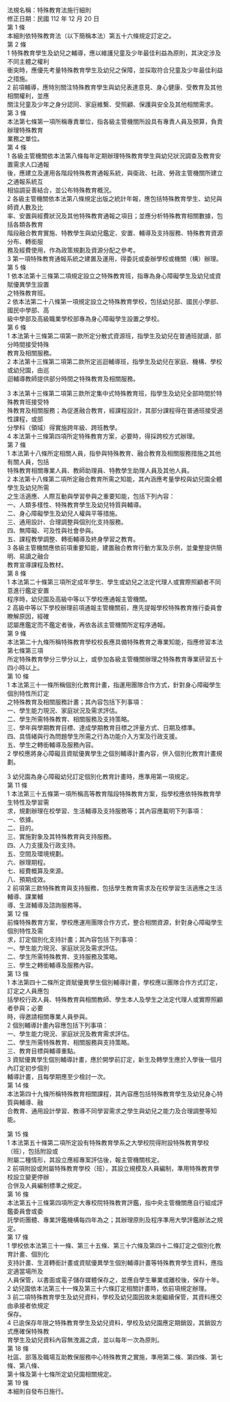 法規名稱：特殊教育法施行細則  
修正日期：民國 112 年 12 月 20 日  
第 1 條  
本細則依特殊教育法（以下簡稱本法）第五十六條規定訂定之。  
第 2 條  
1 特殊教育學生及幼兒之輔導，應以維護兒童及少年最佳利益為原則，其決定涉及不同主體之權利  
衝突時，應優先考量特殊教育學生及幼兒之保障，並採取符合兒童及少年最佳利益之措施。  
2 前項輔導，應特別關注特殊教育學生與幼兒表達意見、身心健康、受教育及其他相關權利，並應  
關注兒童及少年之身分認同、家庭維繫、受照顧、保護與安全及其他相關需求。  
第 3 條  
本法第七條第一項所稱專責單位，指各級主管機關所設具有專責人員及預算，負責辦理特殊教育  
業務之單位。  
第 4 條  
1 各級主管機關依本法第八條每年定期辦理特殊教育學生與幼兒狀況調查及教育安置需求人口通報  
後，應建立及運用各階段特殊教育通報系統，與衛政、社政、勞政主管機關所建立之通報系統互  
相協調妥善結合，並公布特殊教育概況。  
2 各級主管機關依本法第八條規定出版之統計年報，應包括特殊教育學生、幼兒與師資人數及比  
率、安置與經費狀況及其他特殊教育通報之項目；並應分析特殊教育相關數據，包括各類各教育  
階段融合教育實施、特教學生與幼兒鑑定、安置、輔導及支持服務、特殊教育資源分布、轉銜服  
務及經費使用，作為政策規劃及資源分配之參考。  
3 第一項特殊教育通報系統之建置及運用，得委託或委辦學校或機關（構）辦理。  
第 5 條  
1 依本法第十三條第二項規定設立之特殊教育班，指專為身心障礙學生及幼兒或資賦優異學生設置  
之特殊教育班。  
2 依本法第二十八條第一項規定設立之特殊教育學校，包括幼兒部、國民小學部、國民中學部、高  
級中學部及高級職業學校部專為身心障礙學生設置之學校。  
第 6 條  
1 本法第十三條第二項第一款所定分散式資源班，指學生及幼兒在普通班就讀，部分時間接受特殊  
教育及相關服務。  
2 本法第十三條第二項第二款所定巡迴輔導班，指學生及幼兒在家庭、機構、學校或幼兒園，由巡  
迴輔導教師提供部分時間之特殊教育及相關服務。  


3 本法第十三條第二項第三款所定集中式特殊教育班，指學生及幼兒全部時間於特殊教育班接受特  
殊教育及相關服務；為促進融合教育，經課程設計，其部分課程得在普通班接受適性課程，或部  
分學科（領域）得實施跨年級、跨班教學。  
4 本法第十三條第四項所定特殊教育方案，必要時，得採跨校方式辦理。  
第 7 條  
1 本法第十八條所定相關人員，指參與特殊教育、融合教育及相關服務措施之其他有關人員，包括  
特殊教育相關專業人員、教師助理員、特教學生助理人員及其他人員。  
2 本法第十八條第二項所定融合教育所需之知能，其內涵應考量學校與幼兒園全體學生及幼兒所需  
之生活適應、人際互動與學習參與之重要知能，包括下列內容：  
一、人類多樣性、特殊教育學生及幼兒特質與輔導。  
二、身心障礙學生及幼兒人權與平等措施。  
三、通用設計、合理調整與個別化支持服務。  
四、無障礙、可及性與社會參與。  
五、課程教學調整、轉銜輔導及終身學習之教育。  
3 各級主管機關應依前項重要知能，建置融合教育行動方案及示例，並彙整提供簡明、易讀之融合  
教育宣導課程及教材。  
第 8 條  
1 本法第二十條第三項所定成年學生、學生或幼兒之法定代理人或實際照顧者不同意進行鑑定安置  
程序時，幼兒園及高級中等以下學校應通報主管機關。  
2 高級中等以下學校辦理前項通報主管機關前，應先提報學校特殊教育推行委員會瞭解原因，經確  
認屬應鑑定而不鑑定者後，再依各該主管機關所定程序通報。  
第 9 條  
本法第二十九條所稱特殊教育學校校長應具備特殊教育之專業知能，指應修習本法第七條第三項  
所定特殊教育學分三學分以上，或參加各級主管機關辦理之特殊教育專業研習五十四小時以上。  
第 10 條  
1 本法第三十一條所稱個別化教育計畫，指運用團隊合作方式，針對身心障礙學生個別特性所訂定  
之特殊教育及相關服務計畫；其內容包括下列事項：  
一、學生能力現況、家庭狀況及需求評估。  
二、學生所需特殊教育、相關服務及支持策略。  
三、學年與學期教育目標、達成學期教育目標之評量方式、日期及標準。  
四、具情緒與行為問題學生所需之行為功能介入方案及行政支援。  
五、學生之轉銜輔導及服務內容。  
2 學校應將身心障礙且資賦優異學生之個別輔導計畫內容，併入個別化教育計畫規劃。  


3 幼兒園為身心障礙幼兒訂定個別化教育計畫時，應準用第一項規定。  
第 11 條  
1 本法第三十五條第一項所稱高等教育階段特殊教育方案，指學校應依特殊教育學生特性及學習需  
求，規劃辦理在校學習、生活輔導及支持服務等；其內容應載明下列事項：  
一、依據。  
二、目的。  
三、實施對象及其特殊教育與支持服務。  
四、人力支援及行政支持。  
五、空間及環境規劃。  
六、辦理期程。  
七、經費概算及來源。  
八、預期成效。  
2 前項第三款特殊教育與支持服務，包括學生教育需求及在校學習生活適應之生活輔導、課業輔  
導、生涯輔導及諮詢服務等。  
第 12 條  
前條特殊教育方案，學校應運用團隊合作方式，整合相關資源，針對身心障礙學生個別特性及需  
求，訂定個別化支持計畫；其內容包括下列事項：  
一、學生能力現況、家庭狀況及需求評估。  
二、學生所需特殊教育、支持服務及策略。  
三、學生之轉銜輔導及服務內容。  
第 13 條  
1 本法第四十二條所定資賦優異學生個別輔導計畫，學校應以團隊合作方式訂定，訂定之人員應包  
括學校行政人員、特殊教育與相關教師、學生本人及學生之法定代理人或實際照顧者參與；必要  
時，得邀請相關專業人員參與。  
2 個別輔導計畫內容應包括下列事項：  
一、學生能力現況、家庭狀況及教育需求評估。  
二、學生所需特殊教育、相關服務與支持策略。  
三、教育目標與輔導重點。  
3 資賦優異學生個別輔導計畫，應於開學前訂定，新生及轉學生應於入學後一個月內訂定初步個別  
輔導計畫，且每學期應至少檢討一次。  
第 14 條  
本法第四十九條所稱特殊教育相關課程，其內容應包括特殊教育學生及幼兒身心特質與輔導、融  
合教育、通用設計學習、教導不同學習需求之學生與幼兒之能力及合理調整等知能。  


第 15 條  
1 本法第五十條第二項所定設有特殊教育學系之大學校院得附設特殊教育學校（班），包括附設或  
附屬二種情形，其設立應經專案評估後，報主管機關核定。  
2 前項附設或附屬特殊教育學校（班），其設立規模及人員編制，準用特殊教育學校設立變更停辦  
合併及人員編制標準之規定。  
第 16 條  
本法第五十三條第四項所定大專校院特殊教育評鑑，指中央主管機關應自行組成評鑑委員會或委  
託學術團體、專業評鑑機構每四年為之；其辦理原則及程序準用大學評鑑辦法之規定。  
第 17 條  
1 學校依本法第三十一條、第三十五條、第三十六條及第四十二條訂定之個別化教育計畫、個別化  
支持計畫、生涯轉銜計畫或資賦優異學生個別輔導計畫等特殊教育學生資料，應指定適當場所及  
人員保管，以書面或電子儲存媒體保存之，並應自學生畢業或離校後，保存十年。  
2 幼兒園依本法第三十一條及第三十六條訂定相關計畫時，依前項規定辦理。  
3 前二項特殊教育學生及幼兒資料，學校及幼兒園因故未能繼續保管，其資料應交由承接者依規定  
保存。  
4 已逾保存年限之特殊教育學生及幼兒資料，學校及幼兒園應定期銷毀，其銷毀方式應確保特殊教  
育學生及幼兒資料內容無洩漏之虞，並以每年一次為原則。  
第 18 條  
社區、部落及職場互助教保服務中心特殊教育之實施，準用第二條、第四條、第七條、第八條、  
第十條及第十七條所定幼兒園相關規定。  
第 19 條  
本細則自發布日施行。  


